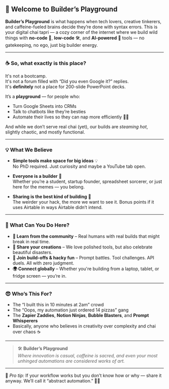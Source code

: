## 👋 Welcome to Builder’s Playground

**Builder’s Playground** is what happens when tech lovers, creative tinkerers, and caffeine-fueled brains decide they’re done with syntax errors. This is your digital chai tapri — a cozy corner of the internet where we build wild things with **no-code** 🧩, **low-code** 🛠️, and **AI-powered** 🤖 tools — no gatekeeping, no ego, just big builder energy.

---

### ☕ So, what exactly is this place?

It's not a bootcamp.  
It's not a forum filled with “Did you even Google it?” replies.  
It's **definitely** not a place for 200-slide PowerPoint decks.

It’s a **playground** — for people who:
- Turn Google Sheets into CRMs
- Talk to chatbots like they’re besties
- Automate their lives so they can nap more efficiently 🛌💤

And while we don’t serve real chai (yet), our builds are *steaming hot*, slightly chaotic, and mostly functional.

---

### 💡 What We Believe

- **Simple tools make space for big ideas** 💡  
  No PhD required. Just curiosity and maybe a YouTube tab open.

- **Everyone is a builder** 🧱  
  Whether you’re a student, startup founder, spreadsheet sorcerer, or just here for the memes — you belong.

- **Sharing is the best kind of building** 🤝  
  The weirder your hack, the more we want to see it. Bonus points if it uses Airtable in ways Airtable didn’t intend.

---

### 🚀 What Can You Do Here?

- **🧠 Learn from the community** – Real humans with real builds that might break in real time.  
- **🔧 Share your creations** – We love polished tools, but also celebrate beautiful disasters.  
- **🎯 Join build-offs & hacky fun** – Prompt battles. Tool challenges. API duels. All with zero judgment.  
- **🌍 Connect globally** – Whether you're building from a laptop, tablet, or fridge screen — you’re in.

---

### 😎 Who’s This For?

- The “I built this in 10 minutes at 2am” crowd  
- The “Oops, my automation just ordered 14 pizzas” gang  
- The **Zapier Zaddies**, **Notion Ninjas**, **Bubble Blasters**, and **Prompt Whisperers**  
- Basically, anyone who believes in creativity over complexity and chai over chaos ☕

---

> 🛠️ **Builder’s Playground**  
> *Where innovation is casual, caffeine is sacred, and even your most unhinged automations are considered works of art.*

---

📌 *Pro tip:* If your workflow works but you don’t know how or why — share it anyway. We’ll call it “abstract automation.” 🎨🤖
